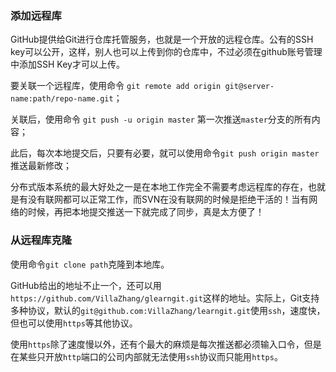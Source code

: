 ### 添加远程库
GitHub提供给Git进行仓库托管服务，也就是一个开放的远程仓库。公有的SSH key可以公开，这样，别人也可以上传到你的仓库中，不过必须在github账号管理中添加SSH Key才可以上传。

要关联一个远程库，使用命令
`git remote add origin git@server-name:path/repo-name.git`；

关联后，使用命令
`git push -u origin master`
第一次推送`master`分支的所有内容；

此后，每次本地提交后，只要有必要，就可以使用命令`git push origin master`推送最新修改；

分布式版本系统的最大好处之一是在本地工作完全不需要考虑远程库的存在，也就是有没有联网都可以正常工作，而SVN在没有联网的时候是拒绝干活的！当有网络的时候，再把本地提交推送一下就完成了同步，真是太方便了！

### 从远程库克隆
使用命令`git clone path`克隆到本地库。

GitHub给出的地址不止一个，还可以用`https://github.com/VillaZhang/glearngit.git`这样的地址。实际上，Git支持多种协议，默认的`git@github.com:VillaZhang/learngit.git`使用`ssh`，速度快，但也可以使用`https`等其他协议。

使用`https`除了速度慢以外，还有个最大的麻烦是每次推送都必须输入口令，但是在某些只开放`http`端口的公司内部就无法使用`ssh`协议而只能用`https`。